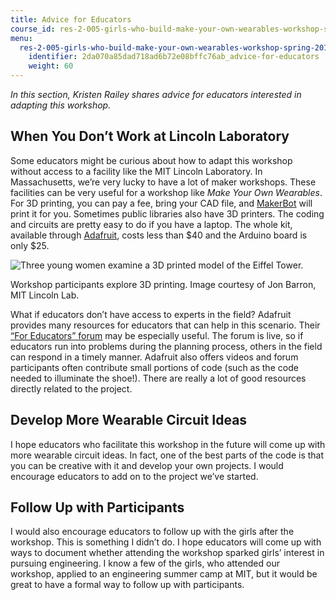 ```yaml
---
title: Advice for Educators
course_id: res-2-005-girls-who-build-make-your-own-wearables-workshop-spring-2015
menu:
  res-2-005-girls-who-build-make-your-own-wearables-workshop-spring-2015:
    identifier: 2da070a85dad718ad6b72e08bffc76ab_advice-for-educators
    weight: 60
---
```

_In this section, Kristen Railey shares advice for educators interested in adapting this workshop._

When You Don’t Work at Lincoln Laboratory
-----------------------------------------

Some educators might be curious about how to adapt this workshop without access to a facility like the MIT Lincoln Laboratory. In Massachusetts, we’re very lucky to have a lot of maker workshops. These facilities can be very useful for a workshop like _Make Your Own Wearables_. For 3D printing, you can pay a fee, bring your CAD file, and [MakerBot](http://www.makerbot.com/) will print it for you. Sometimes public libraries also have 3D printers. The coding and circuits are pretty easy to do if you have a laptop. The whole kit, available through [Adafruit](http://www.adafruit.com/categories), costs less than $40 and the Arduino board is only $25.

![Three young women examine a 3D printed model of the Eiffel Tower.](https://open-learning-course-data.s3.amazonaws.com/res-2-005-girls-who-build-make-your-own-wearables-workshop-spring-2015/cd9e1ad91469e6fa4401b9d25dbdf285_RES-2-005_photo-28.jpg)

Workshop participants explore 3D printing. Image courtesy of Jon Barron, MIT Lincoln Lab.

What if educators don’t have access to experts in the field? Adafruit provides many resources for educators that can help in this scenario. Their [“For Educators” forum](http://forums.adafruit.com/viewforum.php?f=48) may be especially useful. The forum is live, so if educators run into problems during the planning process, others in the field can respond in a timely manner. Adafruit also offers videos and forum participants often contribute small portions of code (such as the code needed to illuminate the shoe!). There are really a lot of good resources directly related to the project.

Develop More Wearable Circuit Ideas
-----------------------------------

I hope educators who facilitate this workshop in the future will come up with more wearable circuit ideas. In fact, one of the best parts of the code is that you can be creative with it and develop your own projects. I would encourage educators to add on to the project we’ve started.

Follow Up with Participants
---------------------------

I would also encourage educators to follow up with the girls after the workshop. This is something I didn’t do. I hope educators will come up with ways to document whether attending the workshop sparked girls’ interest in pursuing engineering. I know a few of the girls, who attended our workshop, applied to an engineering summer camp at MIT, but it would be great to have a formal way to follow up with participants.